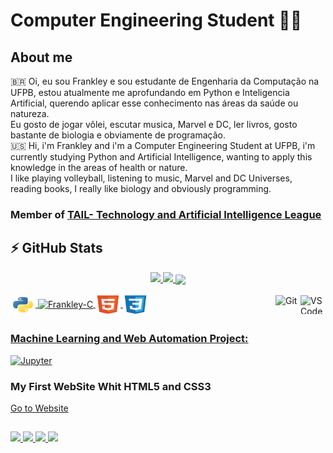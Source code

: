 # Computer Engineering Student 👨‍💻
 ## About me
 🇧🇷 Oi, eu sou Frankley e sou estudante de Engenharia da Computação na UFPB, estou atualmente me aprofundando em Python e Inteligencia Artificial, querendo aplicar esse conhecimento nas áreas da saúde ou natureza.
<br/> Eu gosto de jogar vôlei, escutar musica, Marvel e DC, ler livros, gosto bastante de biologia e obviamente de programação.
<br/> 🇺🇸 Hi, i'm Frankley and i'm a Computer Engineering Student at UFPB, i'm currently studying Python and Artificial Intelligence, wanting to apply this knowledge in the areas of health or nature.
<br/> I like playing volleyball, listening to music, Marvel and DC Universes, reading books, I really like biology and obviously programming.

### Member of [TAIL- Technology and Artificial Intelligence League](https://github.com/TailUFPB)

## ⚡ GitHub Stats

<div align="center">
  <a href="https://github.com/Franky03">
  <img height="160em" src="https://github-readme-stats.vercel.app/api?username=Franky03&show_icons=true&theme=github_dark&include_all_commits=true&count_private=true"/>
  <img height="160em" src="https://github-readme-stats.vercel.app/api/top-langs/?username=Franky03&exclude_repo=PythonProjects&layout=compact&langs_count=8&theme=github_dark"/>
  <img align = "center" src = "https://github-profile-trophy.vercel.app/?username=Franky03&title=Commit,Stars,Repositories,PullRequest,Followers&theme=darkhub" />
</div>
<div style="display: inline_block"><br>
  <img align="center" alt="Frankley-Python" height="30" width="40" src="https://raw.githubusercontent.com/devicons/devicon/master/icons/python/python-original.svg">
  <img align="center" alt="Frankley-C" height="30" width="40" src="https://cdn.jsdelivr.net/gh/devicons/devicon/icons/c/c-original.svg">
  <img align="center" alt="Frankley-HTML" height="30" width="40" src="https://raw.githubusercontent.com/devicons/devicon/master/icons/html5/html5-original.svg">
  <img align="center" alt="Frankley-CSS" height="30" width="40" src="https://raw.githubusercontent.com/devicons/devicon/master/icons/css3/css3-original.svg">
  <img align="right" alt="VSCode" height="30" width="40" src="https://cdn.jsdelivr.net/gh/devicons/devicon/icons/vscode/vscode-original.svg" />
  <img align="right" alt="Git" height="30" width="40" src="https://cdn.jsdelivr.net/gh/devicons/devicon/icons/git/git-original.svg" />
</div>
  
  ##
 
 ### Machine Learning and Web Automation Project:
[![Jupyter](https://img.shields.io/badge/Made%20with-Jupyter-orange?style=for-the-badge&logo=Jupyter)](https://github.com/Franky03/PythonProjects)
 ### My First WebSite Whit HTML5 and CSS3
  [Go to Website](https://franky03.github.io/WebSites/)
 
 ##
  
<a href="https://www.instagram.com/frankley.kaiky/"><img height="30" src="https://github.com/anirudhbelwadi/anirudhbelwadi/blob/master/images/insta.png"> <a href="https://twitter.com/asagiri_gen5"><img height="30" src="https://github.com/anirudhbelwadi/anirudhbelwadi/blob/master/images/twitter.png"> <a href="https://www.linkedin.com/in/frankley-kaiky-a62272237/"><img height="30" src="https://github.com/anirudhbelwadi/anirudhbelwadi/blob/master/images/linkedin.png"> <a href="https://www.github.com/Franky03"><img height="30" src="https://cdn.jsdelivr.net/gh/devicons/devicon/icons/github/github-original.svg">
